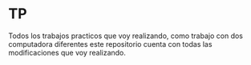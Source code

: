 # TP
Todos los trabajos practicos que voy realizando, como trabajo con dos computadora diferentes
este repositorio cuenta con todas las modificaciones que voy realizando.
